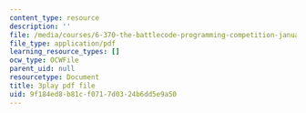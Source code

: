 ```yaml
---
content_type: resource
description: ''
file: /media/courses/6-370-the-battlecode-programming-competition-january-iap-2013/9f184ed8b81cf0717d0324b6dd5e9a50_pISCwkvKMZ0.pdf
file_type: application/pdf
learning_resource_types: []
ocw_type: OCWFile
parent_uid: null
resourcetype: Document
title: 3play pdf file
uid: 9f184ed8-b81c-f071-7d03-24b6dd5e9a50
---
```

